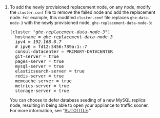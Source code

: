 1. To add the newly provisioned replacement node, on any node, modify the `cluster.conf` file to remove the failed node and add the replacement node. For example, this modified `cluster.conf` file replaces `ghe-data-node-3` with the newly provisioned node, `ghe-replacement-data-node-3`:

   <pre>
   [cluster "<em>ghe-replacement-data-node-3</em>"]
     hostname = <em>ghe-replacement-data-node-3</em>
     ipv4 = <em>192.168.0.7</em>
     # ipv6 = fd12:3456:789a:1::7
     consul-datacenter = PRIMARY-DATACENTER
     git-server = true
     pages-server = true
     mysql-server = true
     elasticsearch-server = true
     redis-server = true
     memcache-server = true
     metrics-server = true
     storage-server = true
   </pre>

   You can choose to defer database seeding of a new MySQL replica node, resulting in being able to open your appliance to traffic sooner. For more information, see "[AUTOTITLE](/admin/monitoring-and-managing-your-instance/configuring-clustering/deferring-database-seeding)."
